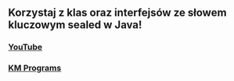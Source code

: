 ## Korzystaj z klas oraz interfejsów ze słowem kluczowym sealed w Java!

### [YouTube](https://youtu.be/CqIFL0TDbUI)
### [KM Programs](https://km-programs.pl/)
